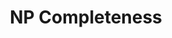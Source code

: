 ---
title: NP Completeness
number: 35
time: 2022-04-25 12:00
location: Graham Hall 210
notes:
slides_pdf:
slide_ppt:
textbook:
---